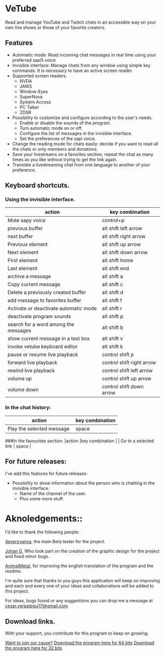 # VeTube
Read and manage YouTube and Twitch  chats in an accessible way on your own live shows or those of your favorite creators.
## Features

- Automatic mode: Read incoming  chat messages in real time using your preferred sapi5 voice
- Invisible interface: Manage chats from any window using simple key commands. It is necessary to have an active screen reader.
- Supported screen readers:
  - NVDA
  - JAWS
  - Window-Eyes
  - SuperNova
  - System Access
  - PC Talker
  - ZDSR
- Possibility to customize and configure according to the user's needs.
  - Enable or disable the sounds of the program.
  - Turn automatic mode on or off.
  - Configure the list of messages in the invisible interface.
  - Set the preferences of the sapi voice.
- Change the reading mode for chats easily: decide if you want to read all the chats or only members and donations.
- Save your livestreams on a favorites section; repeat the chat as many times as you like without trying to get the link again.
- Translate a livestreaming chat from one language to another of your preference.

## Keyboard shortcuts.

### Using the invisible interface.
|action |key combination |
| ------------------------- | ------------- |
| Mute sapy voice      | control+p           |
| previous buffer      | alt shift left arrow            |
| next buffer      | alt shift right arrow            |
| Previous element      | alt shift up arrow           |
| Next element      | alt shift down arrow           |
| First element      | alt shift home           |
| Last element      | alt shift end           |
| archive a message      | alt shift a           |
| Copy current message      | alt shift c           |
| Delete a previously created buffer      | alt shift d           |
| add message to favorites buffer      | alt shift f           |
| Activate or deactivate automatic mode      | alt shift r           |
| deactivate program sounds      | alt shift p           |
| search for a word among the messages      | alt shift b           |
| show current message in a text box      | alt shift v           |
| invoke vetube keyboard editor      | alt shift k           |
| pause or resume live playback      | control shift p           |
| forward live playback      | control shift right arrow           |
| rewind live playback      | control shift left arrow           |
| volume up      | control shift up arrow           |
| volume down      | control shift down arrow           |

### In the chat history:
|action |key combination |
| ------------------------- | ------------- |
|Play the  selected message |space

###In the favourites section:
|action |key combination |
| Go to a selected link      | space            |

## For future releases:
I've add this features for future releases:
- Possibility to show information about the person who is chatting in the invisible interface.
  - Name of the channel of the user.
  - Plus some more stuff.

# Aknoledgements::
I'd like to thank the following people:

[4everzyanya](https://www.youtube.com/c/4everzyanya/),
the main Beta tester for the project.

[Johan G](https://github.com/JohanAnim),
Who took part on the creation of the graphic design for the project and fixed minor bugs.

[AnimalMetal](https://www.twitter.com/AnimalMetal),
for improving the english translation of the program and the readme.

I'm quite sure that thanks to you guys  this application will keep on improving and each and every one of your ideas and collaborations will be added  to this project.

For ideas, bugs found or any suggestions you can drop me a message at 
cesar.verastegui17@gmail.com
## Download links.
With your support, you contribute  for this program to keep on growing.

[Want to join our cause?](https://www.paypal.com/donate/?hosted_button_id=5ZV23UDDJ4C5U)
[Download the program here for 64 bits](https://github.com/metalalchemist/VeTube/releases/download/v3.2/VeTube-x64.zip)
[Download the program here for 32 bits](https://github.com/metalalchemist/VeTube/releases/download/v3.2/VeTube-x86.zip)
